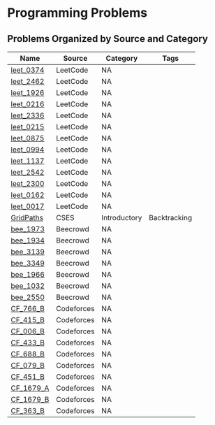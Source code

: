 # Programming Problems

## Problems Organized by Source and Category

| Name | Source | Category | Tags |
| --- | --- | --- | --- |
| [leet_0374](LeetCode/leet_0374.cpp) | LeetCode | NA |  |
| [leet_2462](LeetCode/leet_2462.cpp) | LeetCode | NA |  |
| [leet_1926](LeetCode/leet_1926.cpp) | LeetCode | NA |  |
| [leet_0216](LeetCode/leet_0216.cpp) | LeetCode | NA |  |
| [leet_2336](LeetCode/leet_2336.cpp) | LeetCode | NA |  |
| [leet_0215](LeetCode/leet_0215.cpp) | LeetCode | NA |  |
| [leet_0875](LeetCode/leet_0875.cpp) | LeetCode | NA |  |
| [leet_0994](LeetCode/leet_0994.cpp) | LeetCode | NA |  |
| [leet_1137](LeetCode/leet_1137.cpp) | LeetCode | NA |  |
| [leet_2542](LeetCode/leet_2542.cpp) | LeetCode | NA |  |
| [leet_2300](LeetCode/leet_2300.cpp) | LeetCode | NA |  |
| [leet_0162](LeetCode/leet_0162.cpp) | LeetCode | NA |  |
| [leet_0017](LeetCode/leet_0017.cpp) | LeetCode | NA |  |
| [GridPaths](CSES/GridPaths.cpp) | CSES | Introductory | Backtracking |
| [bee_1973](Beecrowd/bee_1973.cpp) | Beecrowd | NA |  |
| [bee_1934](Beecrowd/bee_1934.cpp) | Beecrowd | NA |  |
| [bee_3139](Beecrowd/bee_3139.cpp) | Beecrowd | NA |  |
| [bee_3349](Beecrowd/bee_3349.cpp) | Beecrowd | NA |  |
| [bee_1966](Beecrowd/bee_1966.cpp) | Beecrowd | NA |  |
| [bee_1032](Beecrowd/bee_1032.cpp) | Beecrowd | NA |  |
| [bee_2550](Beecrowd/bee_2550.cpp) | Beecrowd | NA |  |
| [CF_766_B](Codeforces/CF_766_B.cpp) | Codeforces | NA |  |
| [CF_415_B](Codeforces/CF_415_B.cpp) | Codeforces | NA |  |
| [CF_006_B](Codeforces/CF_006_B.cpp) | Codeforces | NA |  |
| [CF_433_B](Codeforces/CF_433_B.cpp) | Codeforces | NA |  |
| [CF_688_B](Codeforces/CF_688_B.cpp) | Codeforces | NA |  |
| [CF_079_B](Codeforces/CF_079_B.cpp) | Codeforces | NA |  |
| [CF_451_B](Codeforces/CF_451_B.cpp) | Codeforces | NA |  |
| [CF_1679_A](Codeforces/CF_1679_A.cpp) | Codeforces | NA |  |
| [CF_1679_B](Codeforces/CF_1679_B.cpp) | Codeforces | NA |  |
| [CF_363_B](Codeforces/CF_363_B.cpp) | Codeforces | NA |  |
